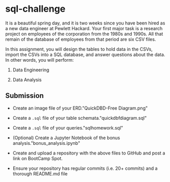 # sql-challenge

It is a beautiful spring day, and it is two weeks since you have been hired as a new data engineer at Pewlett Hackard. Your first major task is a research project on employees of the corporation from the 1980s and 1990s. All that remain of the database of employees from that period are six CSV files.

In this assignment, you will design the tables to hold data in the CSVs, import the CSVs into a SQL database, and answer questions about the data. In other words, you will perform:

1. Data Engineering

3. Data Analysis

## Submission

* Create an image file of your ERD."QuickDBD-Free Diagram.png"

* Create a `.sql` file of your table schemata."quickdbfdiagram.sql"

* Create a `.sql` file of your queries."sqlhomework.sql"

* (Optional) Create a Jupyter Notebook of the bonus analysis."bonus_analysis.ipynb"

* Create and upload a repository with the above files to GitHub and post a link on BootCamp Spot.

* Ensure your repository has regular commits (i.e. 20+ commits) and a thorough README.md file

